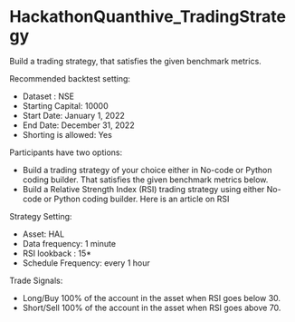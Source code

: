 # HackathonQuanthive_TradingStrategy
 Build a trading strategy, that satisfies the given benchmark metrics.

Recommended backtest setting:
* Dataset : NSE
* Starting Capital: 10000
* Start Date: January 1, 2022
* End Date: December 31, 2022
* Shorting is allowed: Yes

Participants have two options:

* Build a trading strategy of your choice either in No-code or Python coding builder. That satisfies the given benchmark metrics below.
* Build a Relative Strength Index (RSI) trading strategy using either No-code or Python coding builder. Here is an article on RSI

Strategy Setting:
* Asset: HAL
* Data frequency: 1 minute
* RSI lookback : 15*
* Schedule Frequency: every 1 hour

Trade Signals:
* Long/Buy 100% of the account in the asset when RSI goes below 30.
* Short/Sell 100% of the account in the asset when RSI goes above 70.
